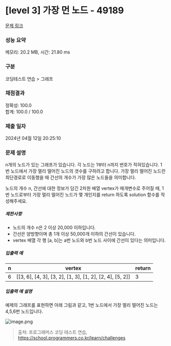 # [level 3] 가장 먼 노드 - 49189 

[문제 링크](https://school.programmers.co.kr/learn/courses/30/lessons/49189) 

### 성능 요약

메모리: 20.2 MB, 시간: 21.80 ms

### 구분

코딩테스트 연습 > 그래프

### 채점결과

정확성: 100.0<br/>합계: 100.0 / 100.0

### 제출 일자

2024년 04월 12일 20:25:10

### 문제 설명

<p>n개의 노드가 있는 그래프가 있습니다. 각 노드는 1부터 n까지 번호가 적혀있습니다. 1번 노드에서 가장 멀리 떨어진 노드의 갯수를 구하려고 합니다. 가장 멀리 떨어진 노드란 최단경로로 이동했을 때 간선의 개수가 가장 많은 노드들을 의미합니다.</p>

<p>노드의 개수 n, 간선에 대한 정보가 담긴 2차원 배열 vertex가 매개변수로 주어질 때, 1번 노드로부터 가장 멀리 떨어진 노드가 몇 개인지를 return 하도록 solution 함수를 작성해주세요.</p>

<h5>제한사항</h5>

<ul>
<li>노드의 개수 n은 2 이상 20,000 이하입니다.</li>
<li>간선은 양방향이며 총 1개 이상 50,000개 이하의 간선이 있습니다.</li>
<li>vertex 배열 각 행 [a, b]는 a번 노드와 b번 노드 사이에 간선이 있다는 의미입니다.</li>
</ul>

<h5>입출력 예</h5>
<table class="table">
        <thead><tr>
<th>n</th>
<th>vertex</th>
<th>return</th>
</tr>
</thead>
        <tbody><tr>
<td>6</td>
<td>[[3, 6], [4, 3], [3, 2], [1, 3], [1, 2], [2, 4], [5, 2]]</td>
<td>3</td>
</tr>
</tbody>
      </table>
<h5>입출력 예 설명</h5>

<p>예제의 그래프를 표현하면 아래 그림과 같고, 1번 노드에서 가장 멀리 떨어진 노드는 4,5,6번 노드입니다.</p>

<p><img src="https://grepp-programmers.s3.amazonaws.com/files/ybm/fadbae38bb/dec85ab5-0273-47b3-ba73-fc0b5f6be28a.png" title="" alt="image.png"></p>


> 출처: 프로그래머스 코딩 테스트 연습, https://school.programmers.co.kr/learn/challenges